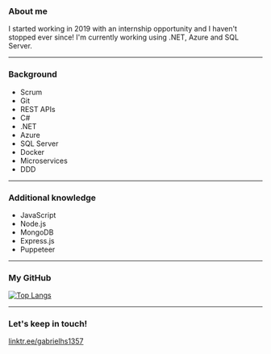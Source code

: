 ### About me

I started working in 2019 with an internship opportunity and I haven't stopped ever since! I'm currently working using .NET, Azure and SQL Server.

<hr>

### Background

- Scrum
- Git
- REST APIs
- C#
- .NET
- Azure
- SQL Server
- Docker
- Microservices
- DDD

<hr>

### Additional knowledge

- JavaScript
- Node.js
- MongoDB
- Express.js
- Puppeteer

<hr>

### My GitHub

[![Top Langs](https://github-readme-stats.vercel.app/api/top-langs/?username=gabrielhs1357)](https://github.com/anuraghazra/github-readme-stats)

<hr>

### Let's keep in touch!

[linktr.ee/gabrielhs1357](https://linktr.ee/gabrielhs1357)
